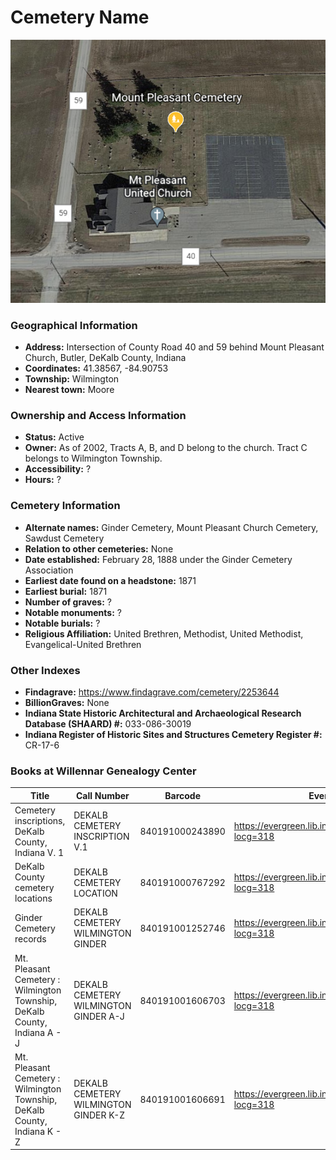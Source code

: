 # Cemetery Name

![Mount Pleasant Cemetery on Google Earth](https://github.com/FyoAtEPL/DeKalbCemeteries/blob/main/images/mapImages/MountPleasantEarth.png "Mount Pleasant Cemetery on Google Earth")

### Geographical Information
- **Address:** Intersection of County Road 40 and 59 behind Mount Pleasant Church, Butler, DeKalb County, Indiana
- **Coordinates:** 41.38567, -84.90753
- **Township:** Wilmington
- **Nearest town:** Moore

### Ownership and Access Information
- **Status:** Active
- **Owner:** As of 2002, Tracts A, B, and D belong to the church. Tract C belongs to Wilmington Township.
- **Accessibility:** ?
- **Hours:** ?

### Cemetery Information
- **Alternate names:** Ginder Cemetery, Mount Pleasant Church Cemetery, Sawdust Cemetery
- **Relation to other cemeteries:** None
- **Date established:** February 28, 1888 under the Ginder Cemetery Association
- **Earliest date found on a headstone:** 1871
- **Earliest burial:** 1871
- **Number of graves:** ?
- **Notable monuments:** ?
- **Notable burials:** ?
- **Religious Affiliation:** United Brethren, Methodist, United Methodist, Evangelical-United Brethren

### Other Indexes
- **Findagrave:** https://www.findagrave.com/cemetery/2253644 
- **BillionGraves:** None
- **Indiana State Historic Architectural and Archaeological Research Database (SHAARD) #:** 033-086-30019
- **Indiana Register of Historic Sites and Structures Cemetery Register #:** CR-17-6

### Books at Willennar Genealogy Center

| Title | Call Number | Barcode | Evergreen Record |
| ------------ | ------------ | ------------ | ------------ |
| Cemetery inscriptions, DeKalb County, Indiana V. 1 | DEKALB CEMETERY INSCRIPTION V.1 | 840191000243890 | https://evergreen.lib.in.us/eg/opac/record/20697937?locg=318 |
| DeKalb County cemetery locations | DEKALB CEMETERY LOCATION | 840191000767292 | https://evergreen.lib.in.us/eg/opac/record/20670319?locg=318 |
| Ginder Cemetery records | DEKALB CEMETERY WILMINGTON GINDER | 840191001252746 | https://evergreen.lib.in.us/eg/opac/record/20708024?locg=318 |
| Mt. Pleasant Cemetery : Wilmington Township, DeKalb County, Indiana A - J | DEKALB CEMETERY WILMINGTON GINDER A-J | 840191001606703 | https://evergreen.lib.in.us/eg/opac/record/20680996?locg=318 |
| Mt. Pleasant Cemetery : Wilmington Township, DeKalb County, Indiana K - Z | DEKALB CEMETERY WILMINGTON GINDER K-Z | 840191001606691 | https://evergreen.lib.in.us/eg/opac/record/20680996?locg=318 |
